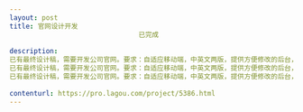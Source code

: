```yaml
---                
layout: post       
title: 官网设计开发
                                已完成
           
description: 
已有最终设计稿，需要开发公司官网。要求：自适应移动端，中英文两版，提供方便修改的后台，提供发票。
已有最终设计稿，需要开发公司官网。要求：自适应移动端，中英文两版，提供方便修改的后台，提供发票。
已有最终设计稿，需要开发公司官网。要求：自适应移动端，中英文两版，提供方便修改的后台，提供发票。
     
contenturl: https://pro.lagou.com/project/5386.html      
---                 
```

